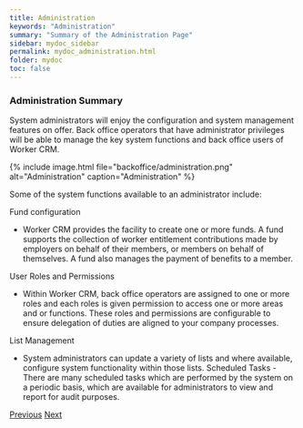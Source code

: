 ```yaml
---
title: Administration
keywords: "Administration"
summary: "Summary of the Administration Page"
sidebar: mydoc_sidebar
permalink: mydoc_administration.html
folder: mydoc
toc: false
---
```


### Administration Summary

System administrators will enjoy the configuration and system management features on offer. Back office operators that have administrator privileges will be able to manage the key system functions and back office users of Worker CRM.

{% include image.html file="backoffice/administration.png" alt="Administration" caption="Administration" %}

Some of the system functions available to an administrator include:

Fund configuration
- Worker CRM provides the facility to create one or more funds. A fund supports the collection of worker entitlement contributions made by 
employers on behalf of their members, or members on behalf of themselves.  A fund also manages the payment of benefits to a member.

User Roles and Permissions
- Within Worker CRM, back office operators are assigned to one or more roles and each roles is given permission to access one or more areas and or functions. These roles and permissions are configurable to ensure delegation of duties are aligned to your company processes. 

List Management
- System administrators can update a variety of lists and where available, configure system functionality within those lists.
Scheduled Tasks - There are many scheduled tasks which are performed by the system on a periodic basis, which are available for administrators to view and report for audit purposes.

<a class="btn btn-default btn-lg pull-left" href="mydoc_company_finance.html" role="button">Previous</a>
<a class="btn btn-primary btn-lg pull-right" href="mydoc_member_home.html" role="button">Next</a>
